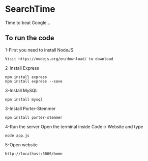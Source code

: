 # SearchTime
Time to beat Google...

## To run the code
1-First you need to install NodeJS

```shell
Visit https://nodejs.org/en/download/ to download
```

2-Install Express

```shell
npm install express
npm install express --save
```

3-Install MySQL

```shell
npm install mysql
```

3-Install Porter-Stemmer
```shell
npm install porter-stemmer
```
4-Run the server
Open the terminal inside  Code-> Website  and type
```shell
node app.js
```
5-Open website
```shell
http://localhost:3000/home
```

